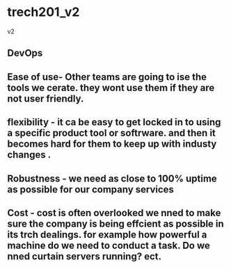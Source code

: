 # trech201_v2
v2

## DevOps

## Ease of use-  Other teams are going to ise the tools we cerate. they wont use them if they are not user friendly.

## flexibility - it ca be easy to get locked in to using a specific product tool or softrware. and then it becomes hard for them to keep up with industy changes .

## Robustness -  we need as close to 100% uptime as possible for our company services 

## Cost -  cost is often overlooked we nned to make sure the company is being effcient as possible in its trch dealings.  for example how powerful a machine do we need to conduct a task. Do we nned curtain servers running? ect.
#


